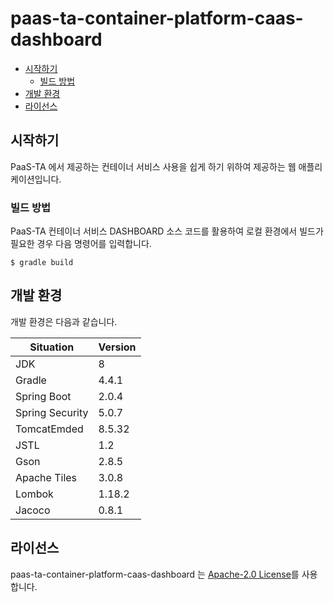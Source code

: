# paas-ta-container-platform-caas-dashboard

- [시작하기](#시작하기)
  - [빌드 방법](#빌드-방법)
- [개발 환경](#개발-환경)
- [라이선스](#라이선스)

## 시작하기

PaaS-TA 에서 제공하는 컨테이너 서비스 사용을 쉽게 하기 위하여 제공하는 웹 애플리케이션입니다.


### 빌드 방법

PaaS-TA 컨테이너 서비스 DASHBOARD 소스 코드를 활용하여 로컬 환경에서 빌드가 필요한 경우 다음 명령어를 입력합니다.
```
$ gradle build
```

## 개발 환경

개발 환경은 다음과 같습니다.

| Situation                      | Version |
| ------------------------------ | ------- |
| JDK                            | 8       |
| Gradle                         | 4.4.1   |
| Spring Boot                    | 2.0.4   |
| Spring Security                | 5.0.7   |
| TomcatEmded                    | 8.5.32  |
| JSTL                           | 1.2     |
| Gson                           | 2.8.5   |
| Apache Tiles                   | 3.0.8   |
| Lombok                         | 1.18.2  |
| Jacoco                         | 0.8.1   |


## 라이선스
paas-ta-container-platform-caas-dashboard 는 [Apache-2.0 License](http://www.apache.org/licenses/LICENSE-2.0)를 사용합니다.
